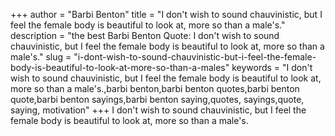 +++
author = "Barbi Benton"
title = "I don't wish to sound chauvinistic, but I feel the female body is beautiful to look at, more so than a male's."
description = "the best Barbi Benton Quote: I don't wish to sound chauvinistic, but I feel the female body is beautiful to look at, more so than a male's."
slug = "i-dont-wish-to-sound-chauvinistic-but-i-feel-the-female-body-is-beautiful-to-look-at-more-so-than-a-males"
keywords = "I don't wish to sound chauvinistic, but I feel the female body is beautiful to look at, more so than a male's.,barbi benton,barbi benton quotes,barbi benton quote,barbi benton sayings,barbi benton saying,quotes, sayings,quote, saying, motivation"
+++
I don't wish to sound chauvinistic, but I feel the female body is beautiful to look at, more so than a male's.
